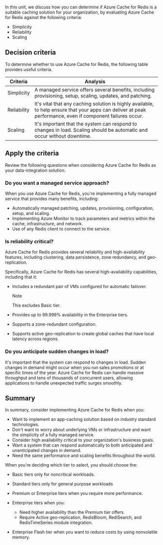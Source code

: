 In this unit, we discuss how you can determine if Azure Cache for Redis is a suitable caching solution for your organization, by evaluating Azure Cache for Redis against the following criteria:

- Simplicity
- Reliability
- Scaling

## Decision criteria

To determine whether to use Azure Cache for Redis, the following table provides useful criteria.

| Criteria    | Analysis     |
| ------------------------- | ---------------------------- |
| Simplicity | A managed service offers several benefits, including provisioning, setup, scaling, updates, and patching. |
| Reliability | It's vital that any caching solution is highly available, to help ensure that your apps can deliver at peak performance, even if component failures occur. |
| Scaling | It's important that the system can respond to changes in load. Scaling should be automatic and occur without downtime. |

## Apply the criteria

Review the following questions when considering Azure Cache for Redis as your data-integration solution.

### Do you want a managed service approach?

When you use Azure Cache for Redis, you're implementing a fully managed service that provides many benefits, including:

- Automatically managed patching, updates, provisioning, configuration, setup, and scaling.
- Implementing Azure Monitor to track parameters and metrics within the cache, infrastructure, and network.
- Use of any Redis client to connect to the service.

### Is reliability critical?

Azure Cache for Redis provides several reliability and high-availability features, including clustering, data persistence, zone redundancy, and geo-replication.

Specifically, Azure Cache for Redis has several high-availability capabilities, including that it:

- Includes a redundant pair of VMs configured for automatic failover.

   > [!NOTE]
   > This excludes Basic tier.

- Provides up to 99.999% availability in the Enterprise tiers.
- Supports a zone-redundant configuration.
- Supports active geo-replication to create global caches that have local latency across regions.

### Do you anticipate sudden changes in load?

It's important that the system can respond to changes in load. Sudden changes in demand might occur when you run sales promotions or at specific times of the year. Azure Cache for Redis can handle massive throughput and tens of thousands of concurrent users, allowing applications to handle unexpected traffic surges smoothly.

## Summary

In summary, consider implementing Azure Cache for Redis when you:

- Want to implement an app-caching solution based on industry standard technologies.
- Don't want to worry about underlying VMs or infrastructure and want the simplicity of a fully managed service.
- Consider high availability critical to your organization's business goals.
- Want a system that can respond automatically to both anticipated and unanticipated changes in demand.
- Need the same performance and scaling benefits throughout the world.

When you're deciding which tier to select, you should choose the:

- Basic tiers only for noncritical workloads.
- Standard tiers only for general purpose workloads
- Premium or Enterprise tiers when you require more performance.
- Enterprise tiers when you:

  - Need higher availability than the Premium tier offers.
  - Require Active geo-replication, RedisBloom, RediSearch, and RedisTimeSeries module integration.

- Enterprise Flash tier when you want to reduce costs by using nonvolatile memory.

